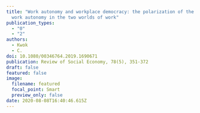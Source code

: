 ```yaml
---
title: "Work autonomy and workplace democracy: the polarization of the goods of
  work autonomy in the two worlds of work"
publication_types:
  - "0"
  - "2"
authors:
  - Kwok
  - C.
doi: 10.1080/00346764.2019.1690671
publication: Review of Social Economy, 78(5), 351-372
draft: false
featured: false
image:
  filename: featured
  focal_point: Smart
  preview_only: false
date: 2020-08-08T16:40:46.615Z
---
```

